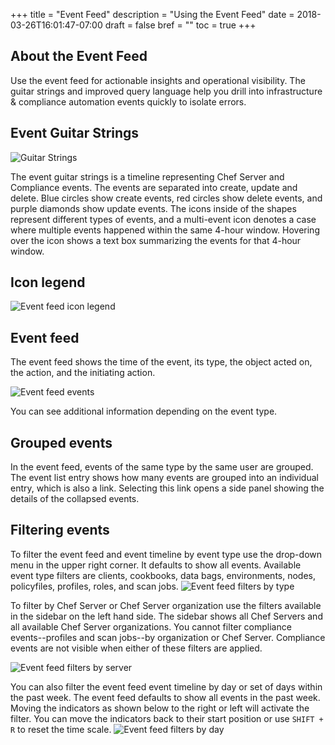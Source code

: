 +++
title = "Event Feed"
description = "Using the Event Feed"
date = 2018-03-26T16:01:47-07:00
draft = false
bref = ""
toc = true
+++

## About the Event Feed

Use the event feed for actionable insights and operational visibility.
The guitar strings and improved query language help you drill into infrastructure & compliance automation events quickly to isolate errors.

## Event Guitar Strings

![Guitar Strings](/images/docs/guitar-strings.png)

The event guitar strings is a timeline representing Chef Server and Compliance events. The events are separated into create, update and delete. Blue circles show create events, red circles show delete events, and purple diamonds show update events. The icons inside of the shapes represent different types of events, and a multi-event icon denotes a case where multiple events happened within the same 4-hour window. Hovering over the icon shows a text box summarizing the events for that 4-hour window.

## Icon legend

![Event feed icon legend](/images/docs/event_icons.png)

## Event feed

The event feed shows the time of the event, its type, the object acted on, the action, and the initiating action.

![Event feed events](/images/docs/event-feed-events.png)

You can see additional information depending on the event type.

## Grouped events

In the event feed, events of the same type by the same user are grouped. The event list entry shows how many events are grouped into an individual entry, which is also a link. Selecting this link opens a side panel showing the details of the collapsed events.

## Filtering events

To filter the event feed and event timeline by event type use the drop-down menu in the upper right corner. It defaults to show all events. Available event type filters are clients, cookbooks, data bags, environments, nodes, policyfiles, profiles, roles, and scan jobs.
![Event feed filters by type](/images/docs/event-feed-filters-types.png)

To filter by Chef Server or Chef Server organization use the filters available in the sidebar on the left hand side. The sidebar shows all Chef Servers and all available Chef Server organizations. You cannot filter compliance events--profiles and scan jobs--by organization or Chef Server. Compliance events are not visible when either of these filters are applied.

![Event feed filters by server](/images/docs/event-feed-filters-servers.png)

You can also filter the event feed event timeline by day or set of days within the past week. The event feed defaults to show all events in the past week. Moving the indicators as shown below to the right or left will activate the filter. You can move the indicators back to their start position or use `SHIFT + R` to reset the time scale.
![Event feed filters by day](/images/docs/event-feed-filters-days.png)
